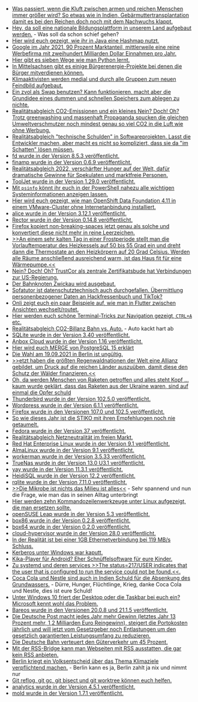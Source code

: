 * [Was passiert, wenn die Kluft zwischen armen und reichen Menschen immer größer wird? So etwas wie in Indien, Gebärmuttertransplantation damit es bei den Reichen doch noch mit dem Nachwuchs klappt.](https://netzfrauen.org/2022/11/13/india-27/)
* [Hey, da soll eine nationale Bildungsplattform in unserem Land aufgebaut werden.](https://netzpolitik.org/2022/digitalisierung-studie-kritisiert-geplante-nationale-bildungsplattform/) - Was soll da schon schief gehen?
* [Hier wird euch gezeigt, wie ihr in Java eine Hashmap nutzt.](https://opensource.com/article/22/11/hashmap-java)
* [Google im Jahr 2021. 90 Prozent Marktanteil, mittlerweile eine reine Werbefirma mit zweihundert Milliarden Dollar Einnahmen pro Jahr.](https://netzpolitik.org/2022/google-konkurrenten-alternative-suchmaschinen-im-vergleich/)
* [Hier gibt es sieben Wege wie man Python lernt.](https://opensource.com/article/22/11/learn-python)
* [In Mittelsachsen gibt es einige Bürgerenergie-Projekte bei denen die Bürger mitverdienen können.](https://www.mdr.de/video/mdr-videos/a/video-672214.html)
* [Klimaaktivisten werden medial und durch alle Gruppen zum neuen Feindbild aufgebaut.](https://netzpolitik.org/2022/klimaproteste-im-fadenkreuz-der-verdraengungsgesellschaft/)
* [Ein zvol als Swap benutzen? Kann funktionieren, macht aber die Grundidee eines dummen und schnellen Speichers zum ablegen zu nichte.](https://utcc.utoronto.ca/~cks/space/blog/solaris/ZFSForSwapMyViews)
* [Realitätsabgleich CO2-Emissionen und ein kleines Nein? Doch! Oh? Trotz greenwashing und massenhaft Propaganda spucken die gleichen Umweltverschmutzer noch mindest genau so viel CO2 in die Luft wie ohne  Werbung.](https://www.sonnenseite.com/de/umwelt/keine-anzeichen-fuer-einen-rueckgang-der-weltweiten-co2-emissionen/)
* [Realitätsabgleich "technische Schulden" in Softwareprojekten. Lasst die Entwickler machen, aber macht es nicht so kompliziert, dass sie da "im Schatten" lösen müssen.](https://matthiasnoback.nl/2022/11/dealing-with-technical-debt-during-the-sprint/)
* [fd wurde in der Version 8.5.3 veröffentlicht.](https://github.com/sharkdp/fd/releases/tag/v8.5.3)
* [finamp wurde in der Version 0.6.9 veröffentlicht.](https://github.com/jmshrv/finamp/releases/tag/0.6.9)
* [Realitätsabgleich 2022, verschärfter Hunger auf der Welt, dafür dramatische Gewinne für Spekulaten und marktfreie Personen.](https://www.sonnenseite.com/de/politik/g20-gipfel-auf-bali-dramatischer-hunger-und-satte-gewinne/)
* [ToolJet wurde in der Version 1.29.0 veröffentlicht.](https://github.com/ToolJet/ToolJet/releases/tag/v1.29.0)
* [Mit `psinfo` könnt ihr euch in der PowerShell nahezu alle wichtigen Systeminformationen anzeigen lassen.](https://4sysops.com/archives/psinfo-get-disk-space-installed-applications-and-other-information-about-local-and-remote-windows-systems/)
* [Hier wird euch gezeigt, wie man OpenShift Data Foundation 4.11 in einem VMware-Cluster ohne Internetanbindung installiert.](https://www.opensourcerers.org/2022/11/14/how-to-install-openshift-data-foundation-odf-4-10-in-a-disconnected-or-air-gapped-vmware-cluster/)
* [alice wurde in der Version 3.12.1 veröffentlicht.](https://github.com/nelmio/alice/releases/tag/3.12.1)
* [Rector wurde in der Version 0.14.8 veröffentlicht.](https://github.com/rectorphp/rector/releases/tag/0.14.8)
* [Firefox kopiert non-breaking-spaces jetzt genau als solche und konvertiert diese nicht mehr in reine Leerzeichen.](https://utcc.utoronto.ca/~cks/space/blog/web/FirefoxNonbreakingSpacesCopyIssue)
* [>>An einem sehr kalten Tag in einer Frostperiode stellt man die Vorlauftemperatur des Heizkessels auf 50 bis 55 Grad ein und dreht dann die Thermostate an den Heizkörpern auf 20 Grad Celsius. Werden alle Räume anschließend ausreichend warm, ist das Haus fit für eine Wärmepumpe.<<](https://www.sonnenseite.com/de/tipps/selbst-herausfinden-ist-das-eigene-haus-fit-fuer-eine-waermepumpe/)
* [Nein? Doch! Oh? TrustCor als zentrale Zertifikatsbude hat Verbindungen zur US-Regierung.](https://netzpolitik.org/2022/sicherheit-des-internets-zertifizierungsstelle-koennte-hintertuer-fuer-us-geheimdienst-oeffnen/)
* [Der Bahnknoten Zwickau wird ausgebaut.](https://www.sachsen-fernsehen.de/db-plant-ausbau-des-bahnknotens-zwickau-1145803/)
* [Sofatutor ist datenschutztechnisch auch durchgefallen. Übermittlung personenbezogener Daten an Hackfressenbuch und TikTok?](https://www.kuketz-blog.de/sofatutor-kurzanalyse-der-datenschutzinformationen/)
* [Onli zeigt euch ein paar Beispiele auf, wie man in Flutter zwischen Ansichten wechselt/routet.](https://www.onli-blogging.de/2212/Unverstelltes-Routing-in-Flutter-NamedRoutes-mit-Animationen.html)
* [Hier werden euch schöne Terminal-Tricks zur Navigation gezeigt, `CTRL+A` etc.](https://opensource.com/article/22/11/navigate-linux-terminal-faster)
* [Realitätsabgleich CO2-Billanz Bahn vs. Auto.](https://blog.fefe.de/?ts=9d8db8c3) - Auto kackt hart ab
* [SQLite wurde in der Version 3.40 veröffentlicht.](https://www.phoronix.com/news/SQLite-3.40-Released)
* [Anbox Cloud wurde in der Version 1.16 veröffentlicht.](https://www.phoronix.com/news/Anbox-Cloud-1.16)
* [Hier wird euch MERGE von PostgreSQL 15 erklärt](https://www.percona.com/blog/using-merge-to-make-your-postgresql-more-powerful/)
* [Die Wahl am 19.09.2021 in Berlin ist ungültig.](https://www.die-partei.de/2022/11/16/die-partei-laesst-die-wahlen-in-berlin-wiederholen/)
* [>>etzt haben die  größten Regenwaldnationen der Welt eine Allianz gebildet, um Druck auf die reichen Länder auszuüben, damit diese den Schutz der Wälder finanzieren.<<](https://netzfrauen.org/2022/11/16/climate-16/)
* [Oh, da werden Menschen von Raketen getroffen und alles steht Kopf ... kaum wurde geklärt, dass das Raketen aus der Ukraine waren, sind auf einmal die Opfer schuld](https://tuxproject.de/blog/2022/11/iwan-des-tages-gute-raketen-schlechte-raketen/)
* [Thunderbird wurde in der Version 102.5.0 veröffentlicht.](https://www.borncity.com/blog/2022/11/16/thunderbird-102-5-0-freigegeben/)
* [Wordpress wurde in der Version 6.1.1 veröffentlicht.](https://wordpress.org/news/2022/11/wordpress-6-1-1-maintenance-release/)
* [Firefox wurde in den Versionen 107.0 und 102.5 veröffentlicht.](https://www.borncity.com/blog/2022/11/15/firefox-107-0-und-102-5-0-esr-freigegeben/)
* [So wie dieses Jahr ist die STIKO mit ihren Empfehlungen noch nie getaumelt.](https://impfentscheidung.online/irritierende-stiko-impfempfehlung/)
* [Fedora wurde in der Version 37 veröffentlicht.](https://lwn.net/Articles/914960/)
* [Realitätsabgleich Netzneutralität im freien Markt.](https://netzpolitik.org/2022/netzneutralitaet-bedroht-entzauberte-mythen-der-industrie/)
* [Red Hat Enterprise Linux wurde in der Version 9.1 veröffentlicht.](https://www.phoronix.com/news/Red-Hat-Enterprise-Linux-9.1)
* [AlmaLinux wurde in der Version 9.1 veröffentlicht.](https://almalinux.org/blog/almalinux-91-now-available/)
* [workerman wurde in der Version 3.5.33 veröffentlicht.](https://github.com/walkor/workerman/releases/tag/v3.5.33)
* [TrueNas wurde in der Version 13.0 U3.1 veröffentlicht.](https://github.com/truenas/documentation/releases/tag/TN13.0-U3.1)
* [yay wurde in der Version 11.3.1 veröffentlicht.](https://github.com/Jguer/yay/releases/tag/v11.3.1)
* [HeidiSQL wurde in der Version 12.2 veröffentlicht.](https://github.com/HeidiSQL/HeidiSQL/releases/tag/12.2)
* [rqlite wurde in der Version 7.11.0 veröffentlicht.](https://github.com/rqlite/rqlite/releases/tag/v7.11.0)
* [>>Die Mikrobe ist nichts das Milieu ist alles<<](https://www.youtube.com/watch?v=JTAuxiMgm8U) - Sehr spannend und nun die Frage, wie man das in seinen Alltag unterbringt
* [Hier werden zehn Kommandozeilenwerkzeuge unter Linux aufgezeigt, die man ersetzen sollte.](https://opensource.com/article/22/11/modern-linux-commands)
* [openSUSE Leap wurde in der Version 5.3 veröffentlicht.](https://www.phoronix.com/news/openSUSE-Leap-Micro-5.3)
* [box86 wurde in der Version 0.2.8 veröffentlicht.](https://github.com/ptitSeb/box86/releases/tag/v0.2.8)
* [box64 wurde in der Version 0.2.0 veröffentlicht.](https://github.com/ptitSeb/box64/releases/tag/v0.2.0)
* [cloud-hypervisor wurde in der Version 28.0 veröffentlicht.](https://github.com/cloud-hypervisor/cloud-hypervisor/releases/tag/v28.0)
* [In der Realität ist bei einer 1GB Ethernetverbindung bei 119 MB/s Schluss.](https://utcc.utoronto.ca/~cks/space/blog/tech/EthernetHowFastIsIt)
* [Kerberos unter Windows war kaputt.](https://www.bleepingcomputer.com/news/microsoft/microsoft-fixes-windows-kerberos-auth-issues-in-emergency-updates/)
* [Kika-Player für Android? Eher Schnüffelsoftware für eure Kinder.](https://www.kuketz-blog.de/kika-player-tracker-und-analysedienste-in-einer-kinder-app/)
* [Zu systemd und deren services >>The status=217/USER indicates that the user that is configured to run the service could not be found.<<.](https://www.shellhacks.com/systemd-service-not-starting-status217-user/)
* [Coca Cola und Nestle sind auch in Indien Schuld für die Absenkung des Grundwassers.](https://netzfrauen.org/2022/11/17/plachimada/) - Dürre, Hunger, Flüchtlinge, Krieg, danke Coca Cola und Nestle, dies ist eure Schuld!
* [Unter Windows 10 friert der Desktop oder die Taskbar bei euch ein? Microsoft kennt wohl das Problem.](https://www.borncity.com/blog/2022/11/17/windows-10-desktop-und-taskbar-problem-oder-einfrieren-besttigt-und-behoben/)
* [Bareos wurde in den Versionen 20.0.8 und 21.1.5 veröffentlicht.](https://www.bareos.com/de/bareos-21-1-5-und-20-0-8/)
* [Die Deutsche Post macht jedes Jahr mehr Gewinn (letztes Jahr 13 Prozent mehr, 1,2 Milliarden Euro Reingewinn), steigert die Portokosten jährlich und will jetzt vom Gesetzgeber noch Entlastungen um den gesetzlich garantierten Leistungsumfang zu reduzieren.](https://blog.fefe.de/?ts=9d88406a)
* [Die Deutsche Bahn verteuert den Güterverkehr um 45 Prozent.](https://blog.fefe.de/?ts=9d888686)
* [Mit der RSS-Bridge kann man Webseiten mit RSS ausstatten, die gar kein RSS anbieten.](https://www.deimeke.net/dirk/blog/index.php?/archives/4209-RSS-Bridge.html)
* [Berlin kriegt ein Volksentscheid über das Thema Klimaziele verpflichtend machen.](https://www.sonnenseite.com/de/politik/klima-erfolg-in-berlin-die-hauptstadt-bekommt-den-volksentscheid/) - Berlin kann es ja, Berlin zahlt ja nix und nimmt nur
* [Git reflog, git gc, git bisect und git worktree können euch helfen.](https://opensource.com/article/22/11/git-tools)
* [analytics wurde in der Version 4.5.1 veröffentlicht.](https://github.com/Rello/analytics/releases/tag/4.5.1)
* [mold wurde in der Version 1.7.1 veröffentlicht.](https://github.com/rui314/mold/releases/tag/v1.7.1)

